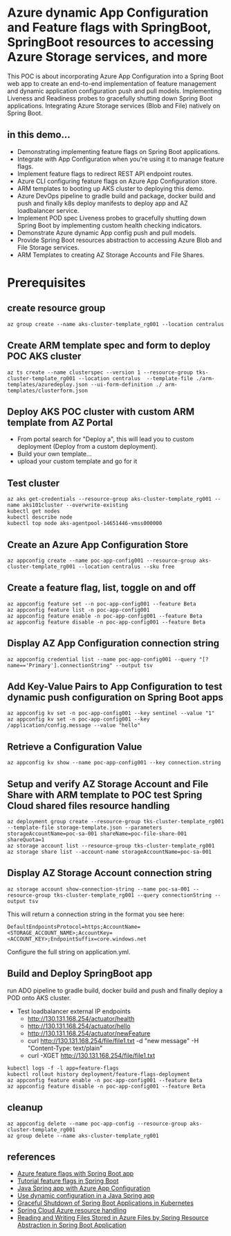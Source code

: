 # Azure dynamic App Configuration and Feature flags with SpringBoot, SpringBoot resources to accessing Azure Storage services, and more
This POC is about incorporating Azure App Configuration into a Spring Boot web app to create an end-to-end implementation of feature management and dynamic application configuration push and pull models. 
Implementing Liveness and Readiness probes to gracefully shutting down Spring Boot applications. Integrating Azure Storage services (Blob and File) natively on Spring Boot. 


## in this demo...
- Demonstrating implementing feature flags on Spring Boot applications.
- Integrate with App Configuration when you're using it to manage feature flags.
- Implement feature flags to redirect REST API endpoint routes.
- Azure CLI configuring feature flags on Azure App Configuration store.
- ARM templates to booting up AKS cluster to deploying this demo.
- Azure DevOps pipeline to gradle build and package, docker build and push and finally k8s deploy manifests to deploy app and AZ loadbalancer service.
- Implement POD spec Liveness probes to gracefully shutting down Spring Boot by implementing custom health checking indicators.
- Demonstrate Azure dynamic App config push and pull models.
- Provide Spring Boot resources abstraction to accessing Azure Blob and File Storage services.
- ARM Templates to creating AZ Storage Accounts and File Shares.

# Prerequisites

## create resource group
```
az group create --name aks-cluster-template_rg001 --location centralus
```
## Create ARM template spec and form to deploy POC AKS cluster
```
az ts create --name clusterspec --version 1 --resource-group tks-cluster-template_rg001 --location centralus  --template-file ./arm-templates/azuredeploy.json --ui-form-definition ./ arm-templates/clusterform.json
```

## Deploy AKS POC cluster with custom ARM template from AZ Portal
- From portal search for "Deploy a", this will lead you to custom deployment (Deploy from a custom deployment).
- Build your own template...
- upload your custom  template and go for it

## Test cluster
```
az aks get-credentials --resource-group aks-cluster-template_rg001 --name aks101cluster --overwrite-existing
kubectl get nodes
kubectl describe node
kubectl top node aks-agentpool-14651446-vmss000000
```

## Create an Azure App Configuration Store
```
az appconfig create --name poc-app-config001 --resource-group aks-cluster-template_rg001 --location centralus --sku free
```

## Create a feature flag, list, toggle on and off
```
az appconfig feature set --n poc-app-config001 --feature Beta
az appconfig feature list -n poc-app-config001
az appconfig feature enable -n poc-app-config001 --feature Beta
az appconfig feature disable -n poc-app-config001 --feature Beta
```

## Display AZ App Configuration connection string
```
az appconfig credential list --name poc-app-config001 --query "[?name=='Primary'].connectionString" --output tsv
```

## Add Key-Value Pairs to App Configuration to test dynamic push configuration on Spring Boot apps
```
az appconfig kv set -n poc-app-config001 --key sentinel --value "1"
az appconfig kv set -n poc-app-config001 --key /application/config.message --value "hello"
```

## Retrieve a Configuration Value
```
az appconfig kv show --name poc-app-config001 --key connection.string
```

## Setup and verify AZ Storage Account and File Share with ARM template to POC test Spring Cloud shared files resource handling
```
az deployment group create --resource-group tks-cluster-template_rg001 --template-file storage-template.json --parameters storageAccountName=poc-sa-001 shareName=poc-file-share-001 shareQuota=1
az storage account list --resource-group tks-cluster-template_rg001
az storage share list --account-name storageAccountName=poc-sa-001
```

## Display AZ Storage Account connection string

```
az storage account show-connection-string --name poc-sa-001 --resource-group tks-cluster-template_rg001 --query connectionString --output tsv
```
This will return a connection string in the format you see here:
```
DefaultEndpointsProtocol=https;AccountName=<STORAGE_ACCOUNT_NAME>;AccountKey=<ACCOUNT_KEY>;EndpointSuffix=core.windows.net
```
Configure the full string on application.yml.

## Build and Deploy SpringBoot app 
run ADO pipeline to gradle build, docker build and push and finally deploy a POD onto AKS cluster.
- Test loadbalancer external IP endpoints
  - http://130.131.168.254/actuator/health
  - http://130.131.168.254/actuator/hello
  - http://130.131.168.254/actuator/newFeature
  - curl http://130.131.168.254/file/file1.txt -d "new message" -H "Content-Type: text/plain"
  - curl -XGET http://130.131.168.254/file/file1.txt
```
kubectl logs -f -l app=feature-flags
kubectl rollout history deployment/feature-flags-deployment
az appconfig feature enable -n poc-app-config001 --feature Beta
az appconfig feature disable -n poc-app-config001 --feature Beta
```

## cleanup

```
az appconfig delete --name poc-app-config --resource-group aks-cluster-template_rg001
az group delete --name aks-cluster-template_rg001
```

## references
- [Azure feature flags with Spring Boot app](https://learn.microsoft.com/en-us/azure/azure-app-configuration/quickstart-feature-flag-spring-boot?tabs=entra-id)
- [Tutorial feature flags in Spring Boot](https://learn.microsoft.com/en-us/azure/azure-app-configuration/use-feature-flags-spring-boot?tabs=spring-boot-3)
- [Java Spring app with Azure App Configuration](https://learn.microsoft.com/en-us/azure/azure-app-configuration/quickstart-java-spring-app)
- [Use dynamic configuration in a Java Spring app](https://learn.microsoft.com/en-us/azure/azure-app-configuration/enable-dynamic-configuration-java-spring-app)
- [Graceful Shutdown of Spring Boot Applications in Kubernetes](https://medium.com/trendyol-tech/graceful-shutdown-of-spring-boot-applications-in-kubernetes-f80e0b3a30b0)
- [Spring Cloud Azure resource handling](https://learn.microsoft.com/en-us/azure/developer/java/spring-framework/resource-handling)
- [Reading and Writing Files Stored in Azure Files by Spring Resource Abstraction in Spring Boot Application](https://github.com/Azure-Samples/azure-spring-boot-samples/tree/main/storage/spring-cloud-azure-starter-storage-file-share/storage-file-sample)